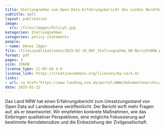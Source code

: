 ```yaml
---
title: Stellungnahme zum Open-Data-Erfahrungsbericht des Landes Nordrhein-Westfalen 
subtitle: null
layout: publikation
image:
  src: /files/images/Policy5.jpg
kategorien: Stellungnahmen
categories: policy statements
people:
- name: Dénes Jäger
file: /files/publikationen/2025-02-10_OKF_Stellungnahme_OD-BerichtNRW.pdf
format: pdf
pages: 3
size: 336KB
license_type: CC-BY-SA 4.0
license_link: https://creativecommons.org/licenses/by-sa/4.0/
links:
- url: <a href="https://www.landtag.nrw.de/portal/WWW/dokumentenarchiv/Dokument/MMV18-3513.pdf" target="_blank">Zum Open-Data-Bericht</a>
date: 2025-01-22
---
```

Das Land NRW hat einen Erfahrungsbericht zum Umsetzungsstand von Open Data auf Landesebene veröffentlicht. Der Bericht wirft mehr Fragen auf, als er beantwortet. Wir empfehlen konkrete Maßnahmen, wie das Einbringen qualitativer Perspektiven, eine mögliche Fokussierung auf bestimmte Kerndatensätze und die Einbeziehung der Zivilgesellschaft.
